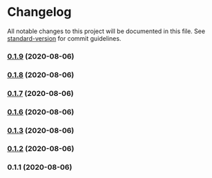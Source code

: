 # Changelog

All notable changes to this project will be documented in this file. See [standard-version](https://github.com/conventional-changelog/standard-version) for commit guidelines.

### [0.1.9](https://github.com/ximoThorn/Doran/compare/v0.1.8...v0.1.9) (2020-08-06)

### [0.1.8](https://github.com/ximoThorn/Doran/compare/v0.1.7...v0.1.8) (2020-08-06)

### [0.1.7](https://github.com/ximoThorn/Doran/compare/v0.1.6...v0.1.7) (2020-08-06)

### [0.1.6](https://github.com/ximoThorn/Doran/compare/v0.1.3...v0.1.6) (2020-08-06)

### [0.1.3](https://github.com/ximoThorn/Doran/compare/v0.1.2...v0.1.3) (2020-08-06)

### [0.1.2](https://github.com/ximoThorn/Doran/compare/v0.1.1...v0.1.2) (2020-08-06)

### 0.1.1 (2020-08-06)
